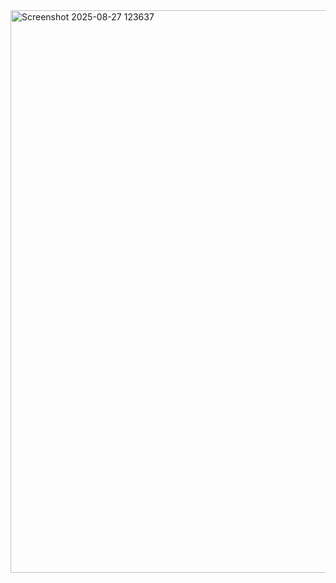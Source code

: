 <img width="1440" height="900" alt="Screenshot 2025-08-27 123637" src="https://github.com/user-attachments/assets/ee33005a-caad-4f8e-9fc1-3e712ba3bed8" />
